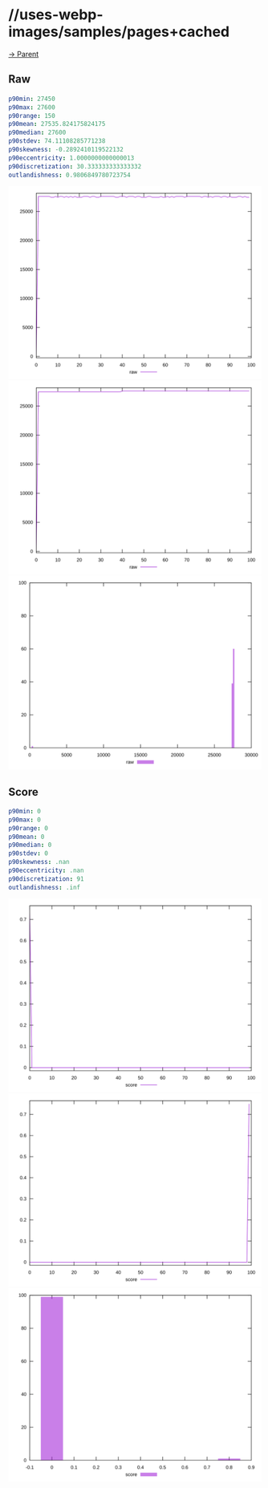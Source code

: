 
# //uses-webp-images/samples/pages+cached

[→ Parent](../..)


## Raw


```yaml
p90min: 27450
p90max: 27600
p90range: 150
p90mean: 27535.824175824175
p90median: 27600
p90stdev: 74.11108285771238
p90skewness: -0.2892410119522132
p90eccentricity: 1.0000000000000013
p90discretization: 30.333333333333332
outlandishness: 0.9806849780723754

```

![PLOT: raw-values](./raw/values.svg)![PLOT: raw-sorted](./raw/sorted.svg)![PLOT: raw-histogram](./raw/histogram.svg)
## Score


```yaml
p90min: 0
p90max: 0
p90range: 0
p90mean: 0
p90median: 0
p90stdev: 0
p90skewness: .nan
p90eccentricity: .nan
p90discretization: 91
outlandishness: .inf

```

![PLOT: score-values](./score/values.svg)![PLOT: score-sorted](./score/sorted.svg)![PLOT: score-histogram](./score/histogram.svg)